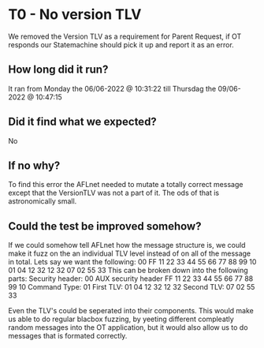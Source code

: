 # T0 - No version TLV
We removed the Version TLV as a requirement for Parent Request,
if OT responds our Statemachine should pick it up and report it as an error.


## How long did it run?
It ran from Monday the 06/06-2022 @ 10:31:22 till Thursdag the 09/06-2022 @ 10:47:15


## Did it find what we expected?
No


## If no why?
To find this error the AFLnet needed to mutate a totally correct message except that the VersionTLV was not a part of it. The ods of that is astronomically small.

## Could the test be improved somehow?
If we could somehow tell AFLnet how the message structure is, we could make it fuzz on the an individual TLV level instead of on all of the message in total.
Lets say we want the following:
00 FF 11 22 33 44 55 66 77 88 99 10 01 04 12 32 12 32 07 02 55 33
This can be broken down into the following parts:
Security header:
00
AUX security header
FF 11 22 33 44 55 66 77 88 99 10
Command Type:
01
First TLV:
01 04 12 32 12 32
Second TLV:
07 02 55 33

Even the TLV's could be seperated into their components.
This would make us able to do regular blacbox fuzzing, by yeeting different compleatly random messages into the OT application, but it would also allow us to do messages that is formated correctly.

